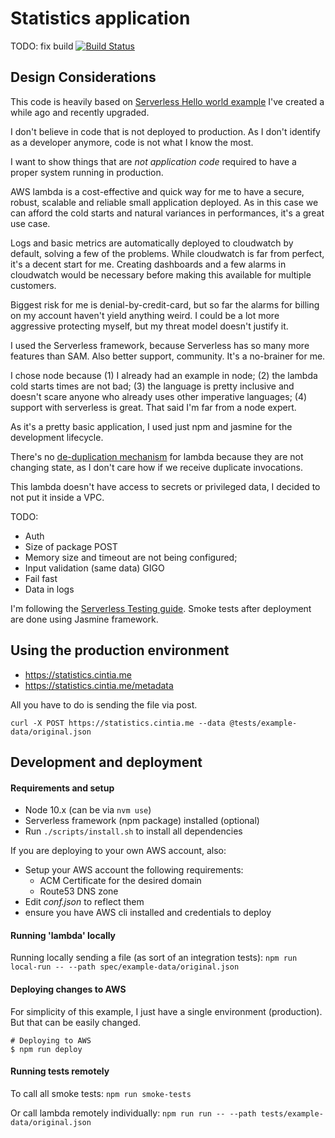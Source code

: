 # Statistics application

TODO: fix build
[![Build Status](https://travis-ci.org/cintiadr/sample-lambda-app.svg?branch=master)](https://travis-ci.org/cintiadr/sample-lambda-app)

## Design Considerations

This code is heavily based on [Serverless Hello world example](https://github.com/cintiadr/sample-lambda-app) I've created a while ago and recently upgraded.

I don't believe in code that is not deployed to production. As I don't identify as a developer anymore,
code is not what I know the most.

I want to show things that are _not application code_ required to have a proper system running in production.

AWS lambda is a cost-effective and quick way for me to have a secure, robust, scalable and reliable
small application deployed. As in this case we can afford the cold starts and natural variances in performances,
it's a great use case.

Logs and basic metrics are automatically deployed to cloudwatch by default,
solving a few of the problems. While cloudwatch is far from perfect, it's a decent start for me.
Creating dashboards and a few alarms in cloudwatch would be necessary before making this available for multiple customers.

Biggest risk for me is denial-by-credit-card, but so far the alarms for billing
on my account haven't yield anything weird. I could be a lot more aggressive protecting myself,
but my threat model doesn't justify it.

I used the Serverless framework, because Serverless has so many more features than SAM. Also better support, community. It's a no-brainer for me.

I chose node because (1) I already had an example in node; (2) the lambda cold starts times are not bad;
(3) the language is pretty inclusive and doesn't scare anyone who already uses other imperative languages;
(4) support with serverless is great. That said I'm far from a node expert.

As it's a pretty basic application, I used just npm and jasmine for the development lifecycle.

There's no [de-duplication mechanism](https://blog.sungardas.com/CTOLabs/2017/06/run-lambda-run/) for lambda
because they are not changing state, as I don't care how if we receive duplicate invocations.

This lambda doesn't have access to secrets or privileged data, I decided to not put it inside a VPC.

TODO:
  - Auth
  - Size of package POST
  - Memory size and timeout are not being configured;
  - Input validation (same data) GIGO
  - Fail fast
  - Data in logs

I'm following the [Serverless Testing guide](https://serverless.com/framework/docs/providers/aws/guide/testing/). Smoke tests after deployment are done using Jasmine framework.

## Using the production environment

  - <https://statistics.cintia.me>
  - <https://statistics.cintia.me/metadata>


All you have to do is sending the file via post.

`curl -X POST https://statistics.cintia.me --data @tests/example-data/original.json`


## Development and deployment

#### Requirements and setup

  - Node 10.x (can be via `nvm use`)
  - Serverless framework (npm package) installed (optional)
  - Run `./scripts/install.sh` to install all dependencies


If you are deploying to your own AWS account, also:

  - Setup your AWS account the following requirements:
    - ACM Certificate for the desired domain
    - Route53 DNS zone
  - Edit _conf.json_ to reflect them
  - ensure you have AWS cli installed and credentials to deploy

#### Running 'lambda' locally

Running locally sending a file (as sort of an integration tests):
`npm run local-run -- --path spec/example-data/original.json`

#### Deploying changes to AWS

For simplicity of this example, I just have a single environment (production).
But that can be easily changed.

```
# Deploying to AWS
$ npm run deploy
```

#### Running tests remotely

To call all smoke tests:
`npm run smoke-tests`

Or call lambda remotely individually:
`npm run run -- --path tests/example-data/original.json`
